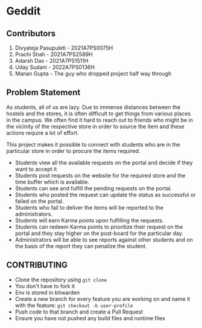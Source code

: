 # Geddit

## Contributors

1. Divyateja Pasupuleti - 2021A7PS0075H
2. Prachi Shah - 2021A7PS2589H
3. Adarsh Das - 2021A7PS1511H
4. Uday Sudani - 2022A7PS0136H
5. Manan Gupta - The guy who dropped project half way through

## Problem Statement

As students, all of us are lazy. Due to immense distances between the hostels and the stores, it is often difficult to get things from various places in the campus. We often find it hard to reach out to friends who might be in the vicinity of the respective store in order to source the item and these actions require a lot of effort.

This project makes it possible to connect with students who are in the particular store in order to procure the items required.

- Students view all the available requests on the portal and decide if they want to accept it
- Students post requests on the website for the required store and the time buffer which is available.
- Students can see and fulfill the pending requests on the portal.
- Students who posted the request can update the status as successful or failed on the portal.
- Students who fail to deliver the items will be reported to the administrators.
- Students will earn Karma points upon fulfilling the requests.
- Students can redeem Karma points to prioritize their request on the portal and they stay higher on the post-board for the particular day.
- Administrators will be able to see reports against other students and on the basis of the report they can penalize the student.

## CONTRIBUTING

- Clone the repository using `git clone`
- You don't have to fork it
- Env is stored in bitwarden
- Create a new branch for every feature you are working on and name it with the feature: `git checkout -b user-profile`
- Push code to that branch and create a Pull Request
- Ensure you have not pushed any build files and runtime files
